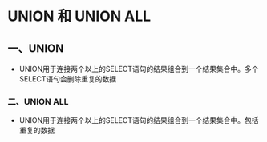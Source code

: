 # UNION 和 UNION ALL

## 一、UNION

* UNION用于连接两个以上的SELECT语句的结果组合到一个结果集合中。多个SELECT语句会删除重复的数据

### 二、UNION ALL

* UNION用于连接两个以上的SELECT语句的结果组合到一个结果集合中。包括重复的数据

